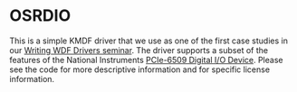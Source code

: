# OSRDIO
This is a simple KMDF driver that we use as one of the first case studies in our [Writing WDF Drivers seminar](https://www.osr.com/seminars/wdf-drivers/).
The driver supports a subset of the features of the National Instruments [PCIe-6509 Digital I/O Device](https://www.ni.com/en-us/support/model.pcie-6509.html).
Please see the code for more descriptive information and for specific license information.
